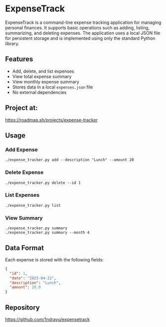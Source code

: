 # ExpenseTrack

ExpenseTrack is a command-line expense tracking application for managing personal finances. It supports basic operations such as adding, listing, summarizing, and deleting expenses. The application uses a local JSON file for persistent storage and is implemented using only the standard Python library.

## Features

- Add, delete, and list expenses
- View total expense summary
- View monthly expense summary
- Stores data in a local `expenses.json` file
- No external dependencies

## Project at:
https://roadmap.sh/projects/expense-tracker

## Usage

### Add Expense

```
./expense_tracker.py add --description "Lunch" --amount 20
```

### Delete Expense

```
./expense_tracker.py delete --id 1
```

### List Expenses

```
./expense_tracker.py list
```

### View Summary

```
./expense_tracker.py summary
./expense_tracker.py summary --month 4
```

## Data Format

Each expense is stored with the following fields:

```json
{
  "id": 1,
  "date": "2025-04-22",
  "description": "Lunch",
  "amount": 20.0
}
```

## Repository

https://github.com/1ndrayu/expensetrack
